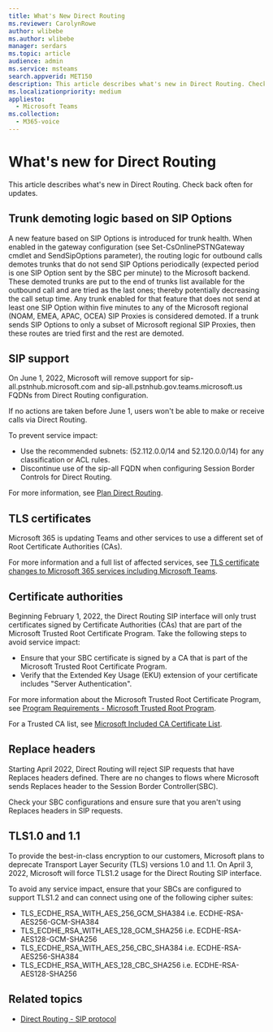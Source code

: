 ```yaml
---
title: What's New Direct Routing
ms.reviewer: CarolynRowe
author: wlibebe
ms.author: wlibebe
manager: serdars
ms.topic: article
audience: admin
ms.service: msteams
search.appverid: MET150
description: This article describes what's new in Direct Routing. Check back often for updates.
ms.localizationpriority: medium
appliesto: 
  - Microsoft Teams
ms.collection: 
  - M365-voice
---
```


# What's new for Direct Routing

This article describes what's new in Direct Routing. Check back often for updates.

## Trunk demoting logic based on SIP Options

A new feature based on SIP Options is introduced for trunk health. When enabled in the gateway configuration (see Set-CsOnlinePSTNGateway cmdlet and SendSipOptions parameter), the routing logic for outbound calls demotes trunks that do not send SIP Options periodically (expected period is one SIP Option sent by the SBC per minute) to the Microsoft backend. These demoted trunks are put to the end of trunks list available for the outbound call and are tried as the last ones; thereby potentially decreasing the call setup time.
Any trunk enabled for that feature that does not send at least one SIP Option within five minutes to any of the Microsoft regional (NOAM, EMEA, APAC, OCEA) SIP Proxies is considered demoted. If a trunk sends SIP Options to only a subset of Microsoft regional SIP Proxies, then these routes are tried first and the rest are demoted.


## SIP support

On June 1, 2022, Microsoft will remove support for sip-all.pstnhub.microsoft.com and sip-all.pstnhub.gov.teams.microsoft.us FQDNs from Direct Routing configuration.

If no actions are taken before June 1, users won't be able to make or receive calls via Direct Routing.

To prevent service impact:

- Use the recommended subnets: (52.112.0.0/14 and 52.120.0.0/14) for any classification or ACL rules.
- Discontinue use of the sip-all FQDN when configuring Session Border Controls for  Direct Routing.

For more information, see [Plan Direct Routing](direct-routing-plan.md).

## TLS certificates

Microsoft 365 is updating Teams and other services to use a different set of Root Certificate Authorities (CAs).

For more information and a full list of affected services, see [TLS certificate changes to Microsoft 365 services including Microsoft Teams](https://techcommunity.microsoft.com/t5/microsoft-teams-blog/tls-certificate-changes-to-microsoft-365-services-including/ba-p/3249676).

## Certificate authorities

Beginning February 1, 2022, the Direct Routing SIP interface will only trust certificates signed by Certificate Authorities (CAs) that are part of the Microsoft Trusted Root Certificate Program. Take the following steps to avoid service impact:

- Ensure that your SBC certificate is signed by a CA that is part of the Microsoft Trusted Root Certificate Program.
- Verify that the Extended Key Usage (EKU) extension of your certificate includes "Server Authentication".

For more information about the Microsoft Trusted Root Certificate Program, see [Program Requirements - Microsoft Trusted Root Program](/security/trusted-root/program-requirements).

For a Trusted CA list, see [Microsoft Included CA Certificate List](https://ccadb-public.secure.force.com/microsoft/IncludedCACertificateReportForMSFT).

## Replace headers

Starting April 2022, Direct Routing will reject SIP requests that have Replaces headers defined. There are no changes to flows where Microsoft sends Replaces header to the Session Border Controller(SBC).

Check your SBC configurations and ensure sure that you aren't using Replaces headers in SIP requests.

## TLS1.0 and 1.1

To provide the best-in-class encryption to our customers, Microsoft plans to deprecate Transport Layer Security (TLS) versions 1.0 and 1.1. On April 3, 2022, Microsoft will force TLS1.2 usage for the Direct Routing SIP interface.

To avoid any service impact, ensure that your SBCs are configured to support TLS1.2 and can connect using one of the following cipher suites:

- TLS_ECDHE_RSA_WITH_AES_256_GCM_SHA384 i.e. ECDHE-RSA-AES256-GCM-SHA384
- TLS_ECDHE_RSA_WITH_AES_128_GCM_SHA256 i.e. ECDHE-RSA-AES128-GCM-SHA256
- TLS_ECDHE_RSA_WITH_AES_256_CBC_SHA384 i.e. ECDHE-RSA-AES256-SHA384
- TLS_ECDHE_RSA_WITH_AES_128_CBC_SHA256 i.e. ECDHE-RSA-AES128-SHA256

## Related topics

- [Direct Routing - SIP protocol](direct-routing-protocols-sip.md)
